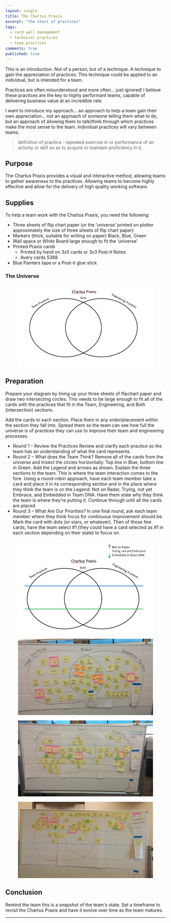 ```yaml
---
layout: single
title: The Chartus Praxis 
excerpt: "the chart of practices"
tags: 
  - card wall management
  - technical practices
  - team practices
comments: true
published: true
---
```

This is an introduction.  Not of a person, but of a technique.  A technique to 
gain the appreciation of practices.  This technique could be applied to an individual, but is 
intended for a team.

Practices are often misunderstood and more often... just ignored!  I believe these practices 
are the key to highly performant teams, capable of delivering business value at an incredible rate.

I want to introduce my approach... an approach to help a team gain their own appreciation... 
not an approach of someone telling them what to do, but an approach of allowing them to talk/think 
through which practices make the most sense to the team.  Individual practices will vary between teams.

>definition of practice : 
>repeated exercise in or performance of an activity or skill so as to acquire or maintain proficiency in it.

## Purpose
The Chartus Praxis provides a visual and interactive method, allowing teams to gather awareness to 
the practices.  Allowing teams to become highly effective and allow for the delivery of 
high quality working software.

## Supplies
To help a team work with the Chartus Praxis, you need the following:

- Three sheets of flip chart paper (or the ‘universe’ printed on plotter approximately the 
size of three sheets of flip chart paper)
- Markers (thick, suitable for writing on paper) Black, Blue, Green
- Wall space or White Board large enough to fit the ‘universe’
- Printed Praxis cards 
    - Printed by hand on 3x5 cards or 3x3 Post-it Notes
    - Avery cards 5388
- Blue Painters tape or a Post-it glue stick

### The Universe
<figure class="half">
  <a href="/images/chartus_praxis/beginning_chartus_praxis.png"><img src="/images/chartus_praxis/beginning_chartus_praxis.png"></a>
  <figcaption></figcaption>
</figure>

## Preparation
Prepare your diagram by lining up your three sheets of flipchart paper and draw two intersecting 
circles. This needs to be large enough to fit all of the cards with the practices that fit in the 
Team, Engineering, and Both (intersection) sections.

Add the cards to each section. Place them in any order/placement within the section they fall into. 
Spread them so the team can see how full the universe is of practices they can use to improve their 
team and engineering processes.

- Round 1 – Review the Practices
Review and clarify each practice so the team has an understanding of what the card represents.
- Round 2 – What does the Team Think?
Remove all of the cards from the universe and trisect the circles horizontally. Top line in Blue, 
bottom line in Green. Add the Legend and arrows as shown. Explain the three sections to the team. 
This is where the team interaction comes to the fore. Using a round-robin approach, have each team 
member take a card and place it in its corresponding section and in the place where they think the 
team is on the Legend: Not on Radar, Trying, not yet Embrace, and Embedded in Team DNA. Have them 
state why they think the team is where they’re putting it. Continue through until all the cards 
are placed. 
- Round 3 – What Are Our Priorities?
In one final round, ask each team member where they think focus for continuous improvement should be. 
Mark the card with dots (or stars, or whatever). Then of those few cards, have the team select #1 
(they could have a card selected as #1 in each section depending on their state) to focus on.

<figure class="half">
  <a href="/images/chartus_praxis/chartus_praxis_with_lines.png"><img src="/images/chartus_praxis/chartus_praxis_with_lines.png"></a>
  <figcaption></figcaption>
</figure>

<figure class="half">
  <a href="/images/chartus_praxis/practices.jpg"><img src="/images/chartus_praxis/practices.jpg"></a>
  <figcaption></figcaption>
</figure>


<figure class="half">
  <a href="/images/chartus_praxis/practices_post_client.jpg"><img src="/images/chartus_praxis/practices_post_client.jpg"></a>
  <figcaption></figcaption>
</figure>

<figure class="half">
  <a href="/images/chartus_praxis/practices_post_pillar.jpg"><img src="/images/chartus_praxis/practices_post_pillar.jpg"></a>
  <figcaption></figcaption>
</figure>

## Conclusion
Remind the team this is a snapshot of the team's state. Set a timeframe to revisit the Chartus
Praxis and have it evolve over time as the team matures.

---

